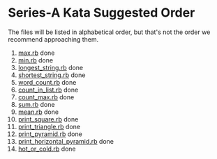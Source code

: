 # Series-A Kata Suggested Order

The files will be listed in alphabetical order, but that's
not the order we recommend approaching them.

1. [max.rb](max.rb) done
1. [min.rb](min.rb) done
1. [longest_string.rb](longest_string.rb) done
1. [shortest_string.rb](shortest_string.rb) done
1. [word_count.rb](word_count.rb) done
1. [count_in_list.rb](count_in_list.rb) done
1. [count_max.rb](count_max.rb) done
1. [sum.rb](sum.rb) done
1. [mean.rb](mean.rb) done
1. [print_square.rb](print_square.rb) done
1. [print_triangle.rb](print_triangle.rb) done
1. [print_pyramid.rb](print_pyramid.rb) done
1. [print_horizontal_pyramid.rb](print_horizontal_pyramid.rb) done
1. [hot_or_cold.rb](hot_or_cold.rb) done
